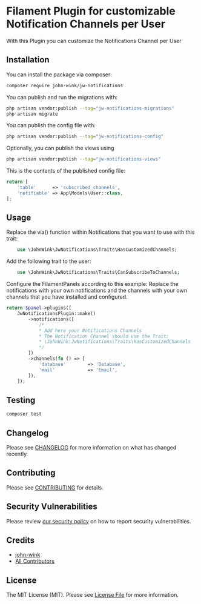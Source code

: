 # Filament Plugin for customizable Notification Channels per User

With this Plugin you can customize the Notifications Channel per User

## Installation

You can install the package via composer:

```bash
composer require john-wink/jw-notifications
```

You can publish and run the migrations with:

```bash
php artisan vendor:publish --tag="jw-notifications-migrations"
php artisan migrate
```

You can publish the config file with:

```bash
php artisan vendor:publish --tag="jw-notifications-config"
```

Optionally, you can publish the views using

```bash
php artisan vendor:publish --tag="jw-notifications-views"
```

This is the contents of the published config file:

```php
return [
    'table'      => 'subscribed_channels',
    'notifiable' => App\Models\User::class,
];
```

## Usage

Replace the via() function within Notifications that you want to use with this trait:
```php
    use \JohnWink\JwNotifications\Traits\HasCustomizedChannels;
```

Add the following trait to the user:
```php
    use \JohnWink\JwNotifications\Traits\CanSubscribeToChannels;
```

Configure the FilamentPanels according to this example:
Replace the notifications with your own notifications and the channels with your own channels that you have installed and configured.
```php
return $panel->plugins([
    JwNotificationsPlugin::make()
        ->notifications([
            /*
            * Add here your Notifications Channels
            * The Notification Channel should use the Trait: 
            * \JohnWink\JwNotifications\Traits\HasCustomizedChannels
            */
        ])
        ->channels(fn () => [
            'database'        => 'Database',
            'mail'            => 'Email',
        ]),
    ]);
```

## Testing

```bash
composer test
```

## Changelog

Please see [CHANGELOG](CHANGELOG.md) for more information on what has changed recently.

## Contributing

Please see [CONTRIBUTING](.github/CONTRIBUTING.md) for details.

## Security Vulnerabilities

Please review [our security policy](../../security/policy) on how to report security vulnerabilities.

## Credits

- [john-wink](https://github.com/john-wink)
- [All Contributors](../../contributors)

## License

The MIT License (MIT). Please see [License File](LICENSE.md) for more information.

